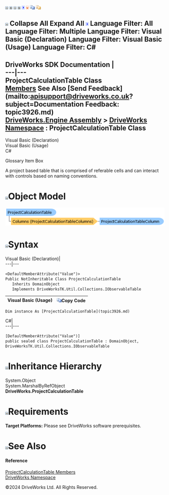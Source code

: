 ![](dotnetimages/collapse.gif) ![](dotnetimages/expand.gif) ![](dotnetimages/collapse.gif) ![](dotnetimages/expand.gif) ![](dotnetimages/drpdown.gif) ![](dotnetimages/drpdown_orange.gif) ![](dotnetimages/copycode.gif) ![](dotnetimages/copycodeHighlight.gif)

![](dotnetimages/collapse.gif) Collapse All Expand All ![](dotnetimages/drpdown.gif) Language Filter: All  Language Filter: Multiple  Language Filter: Visual Basic (Declaration) Language Filter: Visual Basic (Usage) Language Filter: C#  
---  
DriveWorks SDK Documentation  |   
---|---  
ProjectCalculationTable Class   
[Members](topic3927.md) See Also [Send Feedback](mailto:apisupport@driveworks.co.uk?subject=Documentation Feedback: topic3926.md)  
[DriveWorks.Engine Assembly](topic2156.md) > [DriveWorks Namespace](topic2159.md) : ProjectCalculationTable Class  
---  
  
Visual Basic (Declaration)    
Visual Basic (Usage)    
C# 

Glossary Item Box

A project based table that is comprised of referable cells and can interact with controls based on naming conventions. 

# ![](dotnetimages/collapse.gif)Object Model

![](dotnetdiagramimages/image182.png)

# ![](dotnetimages/collapse.gif)Syntax

Visual Basic (Declaration)|   
---|---  
      
    
    <DefaultMemberAttribute("Value")>
    Public NotInheritable Class ProjectCalculationTable 
       Inherits DomainObject
       Implements DriveWorksTK.Util.Collections.IObservableTable   
  
Visual Basic (Usage)| ![](dotnetimages/copycode.gif)Copy Code  
---|---  
      
    
    Dim instance As [ProjectCalculationTable](topic3926.md)  
  
C#|   
---|---  
      
    
    [DefaultMemberAttribute("Value")]
    public sealed class ProjectCalculationTable : DomainObject, DriveWorksTK.Util.Collections.IObservableTable    
  
# ![](dotnetimages/collapse.gif)Inheritance Hierarchy

System.Object  
System.MarshalByRefObject  
**DriveWorks.ProjectCalculationTable**  


# ![](dotnetimages/collapse.gif)Requirements

**Target Platforms:** Please see DriveWorks software prerequisites.

# ![](dotnetimages/collapse.gif)See Also

#### Reference

[ProjectCalculationTable Members](topic3927.md)   
[DriveWorks Namespace](topic2159.md)

©2024 DriveWorks Ltd. All Rights Reserved.
